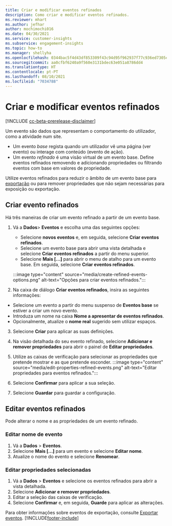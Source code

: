 ```yaml
---
title: Criar e modificar eventos refinados
description: Como criar e modificar eventos refinados.
ms.reviewer: mhart
ms.author: jefhar
author: mochimochi016
ms.date: 04/30/2021
ms.service: customer-insights
ms.subservice: engagement-insights
ms.topic: how-to
ms.manager: shellyha
ms.openlocfilehash: 0344bac5f4d43df853309f43c94d95f962937f77c936ed7305c5de4a08835f04
ms.sourcegitcommit: aa0cfbf6240a9f560e3131bdec63e051a8786dd4
ms.translationtype: HT
ms.contentlocale: pt-PT
ms.lasthandoff: 08/10/2021
ms.locfileid: "7034788"
---
```

# <a name="create-and-modify-refined-events"></a>Criar e modificar eventos refinados

[!INCLUDE [cc-beta-prerelease-disclaimer](includes/cc-beta-prerelease-disclaimer.md)]


Um evento são dados que representam o comportamento do utilizador, como a atividade num site.

- Um evento *base* regista quando um utilizador vê uma página (ver evento) ou interage com conteúdo (evento de ação).
- Um evento *refinado* é uma visão virtual de um evento base. Define eventos refinados removendo e adicionando propriedades ou filtrando eventos com base em valores de propriedade.

Utilize eventos refinados para reduzir o âmbito de um evento base para [exportação](export-events.md) ou para remover propriedades que não sejam necessárias para exposição ou exportação.

## <a name="create-refined-events"></a>Criar evento refinados

Há três maneiras de criar um evento refinado a partir de um evento base. 

1. Vá a **Dados**> **Eventos** e escolha uma das seguintes opções:
    - Selecione **novos eventos** e, em seguida, selecione **Criar eventos refinados**.
    - Selecione um evento base para abrir uma vista detalhada e selecione **Criar eventos refinados** a partir do menu superior.
    - Selecione **Mais [...]** para abrir o menu de atalho para um evento base. Em seguida, selecione **Criar eventos refinados**.
    
    :::image type="content" source="media/create-refined-events-options.png" alt-text="Opções para criar eventos refinados.":::

1. Na caixa de diálogo **Criar eventos refinados**, insira as seguintes informações:

- Selecione um evento a partir do menu suspenso de **Eventos base** se estiver a criar um novo evento.
- Introduza um nome na caixa **Nome a apresentar de eventos refinados**.
- Opcionalmente, atualize o **nome real** sugerido sem utilizar espaços.

3. Selecione **Criar** para aplicar as suas definições.

1. Na visão detalhada do seu evento refinado, selecione **Adicionar e remover propriedades** para abrir o painel de **Editar propriedades**. 

1. Utilize as caixas de verificação para selecionar as propriedades que pretende mostrar e as que pretende esconder. 
   :::image type="content" source="media/edit-properties-refined-events.png" alt-text="Editar propriedades para eventos refinados.":::

1. Selecione **Confirmar** para aplicar a sua seleção.

1. Selecione **Guardar** para guardar a configuração.

## <a name="edit-refined-events"></a>Editar eventos refinados

Pode alterar o nome e as propriedades de um evento refinado.

### <a name="edit-event-name"></a>Editar nome de evento

1. Vá a **Dados** > **Eventos**. 
1. Selecione **Mais [...]** para um evento e selecione **Editar nome**.
1. Atualize o nome do evento e selecione **Renomear**.

### <a name="edit-selected-properties"></a>Editar propriedades selecionadas

1. Vá a **Dados** > **Eventos** e selecione os eventos refinados para abrir a vista detalhada.
1. Selecione **Adicionar e remover propriedades**. 
1. Editar a seleção das caixas de verificação.
1. Selecione **Confirmar** e, em seguida, **Guarde** para aplicar as alterações.

Para obter informações sobre eventos de exportação, consulte [Exportar eventos](export-events.md).
[!INCLUDE[footer-include](../includes/footer-banner.md)]
